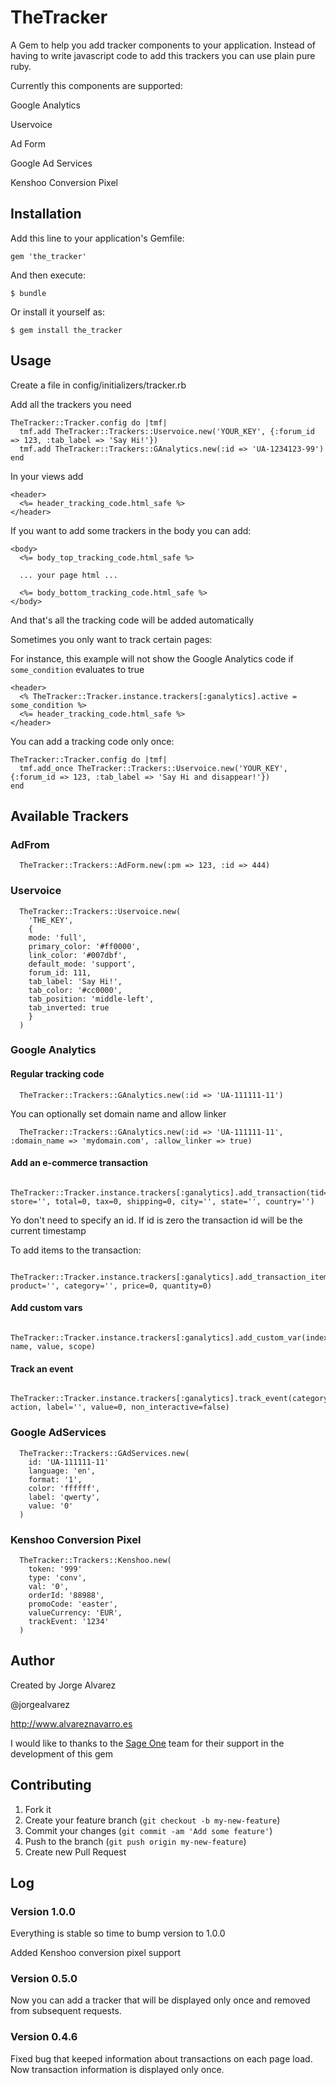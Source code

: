 # TheTracker

A Gem to help you add tracker components to your application.  Instead of having to write javascript code to add this trackers you can use plain pure ruby.

Currently this components are supported:

  Google Analytics

  Uservoice

  Ad Form

  Google Ad Services

  Kenshoo Conversion Pixel

## Installation

Add this line to your application's Gemfile:

    gem 'the_tracker'

And then execute:

    $ bundle

Or install it yourself as:

    $ gem install the_tracker

## Usage

Create a file in config/initializers/tracker.rb

Add all the trackers you need

    TheTracker::Tracker.config do |tmf|
      tmf.add TheTracker::Trackers::Uservoice.new('YOUR_KEY', {:forum_id => 123, :tab_label => 'Say Hi!'})
      tmf.add TheTracker::Trackers::GAnalytics.new(:id => 'UA-1234123-99')
    end

In your views add

    <header>
      <%= header_tracking_code.html_safe %>
    </header>

If you want to add some trackers in the body you can add:

    <body>
      <%= body_top_tracking_code.html_safe %>

      ... your page html ...

      <%= body_bottom_tracking_code.html_safe %>
    </body>

And that's all the tracking code will be added automatically

Sometimes you only want to track certain pages:

For instance, this example will not show the Google Analytics code if `some_condition` evaluates to true

    <header>
      <% TheTracker::Tracker.instance.trackers[:ganalytics].active = some_condition %>
      <%= header_tracking_code.html_safe %>
    </header>

You can add a tracking code only once:

    TheTracker::Tracker.config do |tmf|
      tmf.add_once TheTracker::Trackers::Uservoice.new('YOUR_KEY', {:forum_id => 123, :tab_label => 'Say Hi and disappear!'})
    end


## Available Trackers

### AdFrom

      TheTracker::Trackers::AdForm.new(:pm => 123, :id => 444)

### Uservoice

      TheTracker::Trackers::Uservoice.new(
        'THE_KEY',
        {
        mode: 'full',
        primary_color: '#ff0000',
        link_color: '#007dbf',
        default_mode: 'support',
        forum_id: 111,
        tab_label: 'Say Hi!',
        tab_color: '#cc0000',
        tab_position: 'middle-left',
        tab_inverted: true
        }
      )

### Google Analytics

#### Regular tracking code
      TheTracker::Trackers::GAnalytics.new(:id => 'UA-111111-11')

You can optionally set domain name and allow linker

      TheTracker::Trackers::GAnalytics.new(:id => 'UA-111111-11', :domain_name => 'mydomain.com', :allow_linker => true)

#### Add an e-commerce transaction
      TheTracker::Tracker.instance.trackers[:ganalytics].add_transaction(tid=0, store='', total=0, tax=0, shipping=0, city='', state='', country='')

Yo don't need to specify an id.  If id is zero the transaction id will be the current timestamp

To add items to the transaction:

      TheTracker::Tracker.instance.trackers[:ganalytics].add_transaction_item(sku='', product='', category='', price=0, quantity=0)

#### Add custom vars

      TheTracker::Tracker.instance.trackers[:ganalytics].add_custom_var(index, name, value, scope)

#### Track an event

      TheTracker::Tracker.instance.trackers[:ganalytics].track_event(category, action, label='', value=0, non_interactive=false)

### Google AdServices

      TheTracker::Trackers::GAdServices.new(
        id: 'UA-111111-11'
        language: 'en',
        format: '1',
        color: 'ffffff',
        label: 'qwerty',
        value: '0'
      )

### Kenshoo Conversion Pixel

      TheTracker::Trackers::Kenshoo.new(
        token: '999'
        type: 'conv',
        val: '0',
        orderId: '88988',
        promoCode: 'easter',
        valueCurrency: 'EUR',
        trackEvent: '1234'
      )
## Author

 Created by Jorge Alvarez

 @jorgealvarez

 http://www.alvareznavarro.es

 I would like to thanks to the [Sage One](http://www.sageone.es) team for their support in the development of this gem

## Contributing

1. Fork it
2. Create your feature branch (`git checkout -b my-new-feature`)
3. Commit your changes (`git commit -am 'Add some feature'`)
4. Push to the branch (`git push origin my-new-feature`)
5. Create new Pull Request

## Log

### Version 1.0.0

Everything is stable so time to bump version to 1.0.0

Added Kenshoo conversion pixel support

### Version 0.5.0

Now you can add a tracker that will be displayed only once and removed from subsequent requests.

### Version 0.4.6

Fixed bug that keeped information about transactions on each page load.  Now transaction information is displayed only once.
